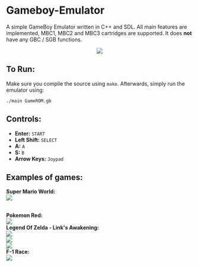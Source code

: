 # Gameboy-Emulator
A simple GameBoy Emulator written in C++ and SDL. All main features are implemented, MBC1, MBC2 and MBC3 cartridges are supported. It does **not** have any GBC / SGB functions.

<p align="center">
<img src="https://github.com/MoonfireSeco/Gameboy-Emulator/raw/master/Pictures/Pokemon.png">
</p>

## To Run:
Make sure you compile the source using `make`. Afterwards, simply run the emulator using:

`./main GameROM.gb`

## Controls:
- **Enter:** `START`
- **Left Shift:** `SELECT`
- **A:** `A`
- **S:** `B`
- **Arrow Keys:** `Joypad`

## Examples of games:

<b>Super Mario World:</b>
<br>
<img src="https://github.com/MoonfireSeco/Gameboy-Emulator/raw/master/Pictures/Mario.png">

<br>
<b>Pokemon Red:</b>
<br>
<img src="https://github.com/MoonfireSeco/Gameboy-Emulator/raw/master/Pictures/Pokemon2.png">

<br>
<b>Legend Of Zelda - Link's Awakening:</b>
<br>
<img src="https://github.com/MoonfireSeco/Gameboy-Emulator/raw/master/Pictures/ZeldaCover.png">
<br>
<img src="https://github.com/MoonfireSeco/Gameboy-Emulator/raw/master/Pictures/LegendOfZelda.png">
<br>
<img src="https://github.com/MoonfireSeco/Gameboy-Emulator/raw/master/Pictures/LegendOfZelda2.png">

<br>
<b>F-1 Race:</b>
<br>
<img src="https://github.com/MoonfireSeco/Gameboy-Emulator/raw/master/Pictures/F1Race.png">
